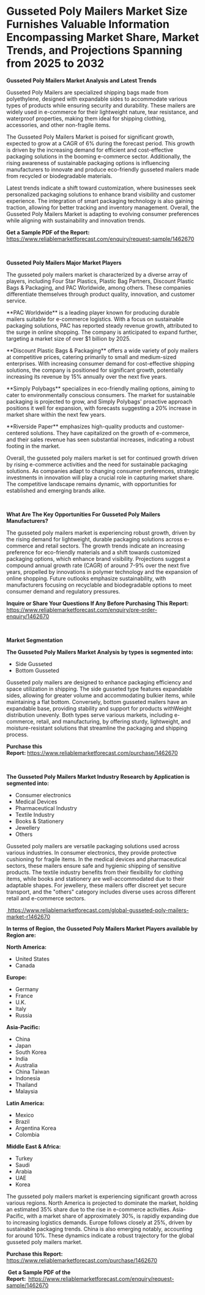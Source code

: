 <p><h1>Gusseted Poly Mailers Market Size Furnishes Valuable Information Encompassing Market Share, Market Trends, and Projections Spanning from 2025 to 2032</h1></p><p><strong>Gusseted Poly Mailers Market Analysis and Latest Trends</strong></p>
<p><p>Gusseted Poly Mailers are specialized shipping bags made from polyethylene, designed with expandable sides to accommodate various types of products while ensuring security and durability. These mailers are widely used in e-commerce for their lightweight nature, tear resistance, and waterproof properties, making them ideal for shipping clothing, accessories, and other non-fragile items. </p><p>The Gusseted Poly Mailers Market is poised for significant growth, expected to grow at a CAGR of 6% during the forecast period. This growth is driven by the increasing demand for efficient and cost-effective packaging solutions in the booming e-commerce sector. Additionally, the rising awareness of sustainable packaging options is influencing manufacturers to innovate and produce eco-friendly gusseted mailers made from recycled or biodegradable materials. </p><p>Latest trends indicate a shift toward customization, where businesses seek personalized packaging solutions to enhance brand visibility and customer experience. The integration of smart packaging technology is also gaining traction, allowing for better tracking and inventory management. Overall, the Gusseted Poly Mailers Market is adapting to evolving consumer preferences while aligning with sustainability and innovation trends.</p></p>
<p><strong>Get a Sample PDF of the Report:&nbsp;</strong> <a href="https://www.reliablemarketforecast.com/enquiry/request-sample/1462670?utm_campaign=3735&utm_medium=2&utm_source=Github&utm_content=ia&utm_term=19042025&utm_id=gusseted-poly-mailers">https://www.reliablemarketforecast.com/enquiry/request-sample/1462670</a></p>
<p>&nbsp;</p>
<p><strong>Gusseted Poly Mailers Major Market Players</strong></p>
<p><p>The gusseted poly mailers market is characterized by a diverse array of players, including Four Star Plastics, Plastic Bag Partners, Discount Plastic Bags & Packaging, and PAC Worldwide, among others. These companies differentiate themselves through product quality, innovation, and customer service.</p><p>**PAC Worldwide** is a leading player known for producing durable mailers suitable for e-commerce logistics. With a focus on sustainable packaging solutions, PAC has reported steady revenue growth, attributed to the surge in online shopping. The company is anticipated to expand further, targeting a market size of over $1 billion by 2025.</p><p>**Discount Plastic Bags & Packaging** offers a wide variety of poly mailers at competitive prices, catering primarily to small and medium-sized enterprises. With increasing consumer demand for cost-effective shipping solutions, the company is positioned for significant growth, potentially increasing its revenue by 15% annually over the next five years.</p><p>**Simply Polybags** specializes in eco-friendly mailing options, aiming to cater to environmentally conscious consumers. The market for sustainable packaging is projected to grow, and Simply Polybags' proactive approach positions it well for expansion, with forecasts suggesting a 20% increase in market share within the next few years.</p><p>**Riverside Paper** emphasizes high-quality products and customer-centered solutions. They have capitalized on the growth of e-commerce, and their sales revenue has seen substantial increases, indicating a robust footing in the market.</p><p>Overall, the gusseted poly mailers market is set for continued growth driven by rising e-commerce activities and the need for sustainable packaging solutions. As companies adapt to changing consumer preferences, strategic investments in innovation will play a crucial role in capturing market share. The competitive landscape remains dynamic, with opportunities for established and emerging brands alike.</p></p>
<p>&nbsp;</p>
<p><strong>What Are The Key Opportunities For Gusseted Poly Mailers Manufacturers?</strong></p>
<p><p>The gusseted poly mailers market is experiencing robust growth, driven by the rising demand for lightweight, durable packaging solutions across e-commerce and retail sectors. The growth trends indicate an increasing preference for eco-friendly materials and a shift towards customized packaging options, which enhance brand visibility. Projections suggest a compound annual growth rate (CAGR) of around 7-9% over the next five years, propelled by innovations in polymer technology and the expansion of online shopping. Future outlooks emphasize sustainability, with manufacturers focusing on recyclable and biodegradable options to meet consumer demand and regulatory pressures.</p></p>
<p><strong>Inquire or Share Your Questions If Any Before Purchasing This Report:</strong> <a href="https://www.reliablemarketforecast.com/enquiry/pre-order-enquiry/1462670?utm_campaign=3735&utm_medium=2&utm_source=Github&utm_content=ia&utm_term=19042025&utm_id=gusseted-poly-mailers">https://www.reliablemarketforecast.com/enquiry/pre-order-enquiry/1462670</a></p>
<p>&nbsp;</p>
<p><strong>Market Segmentation</strong></p>
<p><strong>The Gusseted Poly Mailers Market Analysis by types is segmented into:</strong></p>
<p><ul><li>Side Gusseted</li><li>Bottom Gusseted</li></ul></p>
<p><p>Gusseted poly mailers are designed to enhance packaging efficiency and space utilization in shipping. The side gusseted type features expandable sides, allowing for greater volume and accommodating bulkier items, while maintaining a flat bottom. Conversely, bottom gusseted mailers have an expandable base, providing stability and support for products withWeight distribution unevenly. Both types serve various markets, including e-commerce, retail, and manufacturing, by offering sturdy, lightweight, and moisture-resistant solutions that streamline the packaging and shipping process.</p></p>
<p><strong>Purchase this Report:&nbsp;</strong><a href="https://www.reliablemarketforecast.com/purchase/1462670?utm_campaign=3735&utm_medium=2&utm_source=Github&utm_content=ia&utm_term=19042025&utm_id=gusseted-poly-mailers">https://www.reliablemarketforecast.com/purchase/1462670</a></p>
<p>&nbsp;</p>
<p><strong>The Gusseted Poly Mailers Market Industry Research by Application is segmented into:</strong></p>
<p><ul><li>Consumer electronics</li><li>Medical Devices</li><li>Pharmaceutical Industry</li><li>Textile Industry</li><li>Books & Stationery</li><li>Jewellery</li><li>Others</li></ul></p>
<p><p>Gusseted poly mailers are versatile packaging solutions used across various industries. In consumer electronics, they provide protective cushioning for fragile items. In the medical devices and pharmaceutical sectors, these mailers ensure safe and hygienic shipping of sensitive products. The textile industry benefits from their flexibility for clothing items, while books and stationery are well-accommodated due to their adaptable shapes. For jewellery, these mailers offer discreet yet secure transport, and the "others" category includes diverse uses across different retail and e-commerce sectors.</p></p>
<p><a href="https://www.reliablemarketforecast.com/global-gusseted-poly-mailers-market-r1462670?utm_campaign=3735&utm_medium=2&utm_source=Github&utm_content=ia&utm_term=19042025&utm_id=gusseted-poly-mailers">&nbsp;https://www.reliablemarketforecast.com/global-gusseted-poly-mailers-market-r1462670</a></p>
<p><strong>In terms of Region, the Gusseted Poly Mailers Market Players available by Region are:</strong></p>
<p>
    <p> <strong> North America: </strong>
        <ul>
            <li>United States</li>
            <li>Canada</li>
        </ul>
        </p> 
    <p> <strong> Europe: </strong>
        <ul>
            <li>Germany</li>
            <li>France</li>
            <li>U.K.</li>
            <li>Italy</li>
            <li>Russia</li>
        </ul>
        </p> 
    <p> <strong> Asia-Pacific: </strong>
        <ul>
            <li>China</li>
            <li>Japan</li>
            <li>South Korea</li>
            <li>India</li>
            <li>Australia</li>
            <li>China Taiwan</li>
            <li>Indonesia</li>
            <li>Thailand</li>
            <li>Malaysia</li>
        </ul>
        </p> 
    <p> <strong> Latin America: </strong>
        <ul>
            <li>Mexico</li>
            <li>Brazil</li>
            <li>Argentina Korea</li>
            <li>Colombia</li>
        </ul>
        </p> 
    <p> <strong> Middle East & Africa: </strong>
        <ul>
            <li>Turkey</li>
            <li>Saudi</li>
            <li>Arabia</li>
            <li>UAE</li>
            <li>Korea</li>
        </ul>
    </p>
    </p>
<p><p>The gusseted poly mailers market is experiencing significant growth across various regions. North America is projected to dominate the market, holding an estimated 35% share due to the rise in e-commerce activities. Asia-Pacific, with a market share of approximately 30%, is rapidly expanding due to increasing logistics demands. Europe follows closely at 25%, driven by sustainable packaging trends. China is also emerging notably, accounting for around 10%. These dynamics indicate a robust trajectory for the global gusseted poly mailers market.</p></p>
<p><strong>Purchase this Report: </strong><a href="https://www.reliablemarketforecast.com/purchase/1462670?utm_campaign=3735&utm_medium=2&utm_source=Github&utm_content=ia&utm_term=19042025&utm_id=gusseted-poly-mailers">https://www.reliablemarketforecast.com/purchase/1462670</a></p>
<p>&nbsp;<strong>Get a Sample PDF of the Report:&nbsp;&nbsp;</strong><a href="https://www.reliablemarketforecast.com/enquiry/request-sample/1462670?utm_campaign=3735&utm_medium=2&utm_source=Github&utm_content=ia&utm_term=19042025&utm_id=gusseted-poly-mailers">https://www.reliablemarketforecast.com/enquiry/request-sample/1462670</a></p>
<p><strong></strong></p>
<p><p></p><p></p><p></p></p>